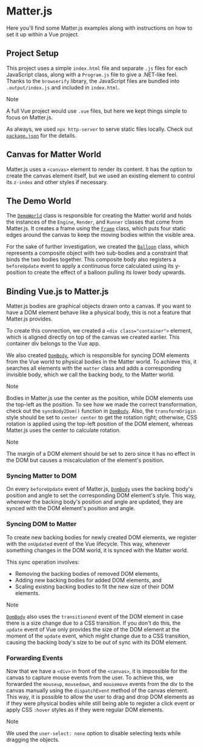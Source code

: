 # Matter.js

Here you'll find some Matter.js examples along with instructions on how to set
it up within a Vue project.

## Project Setup

This project uses a simple `index.html` file and separate `.js` files for each
JavaScript class, along with a `Program.js` file to give a .NET-like feel.
Thanks to the `browserify` library, the JavaScript files are bundled into
`.output/index.js` and included in `index.html`.

> [!NOTE]
>
> A full Vue project would use `.vue` files, but here we kept things simple to
> focus on Matter.js.

As always, we used `npx http-server` to serve static files locally. Check out
[`package.json`](./package.json) for the details.

## Canvas for Matter World

Matter.js uses a `<canvas>` element to render its content. It has the option to
create the canvas element itself, but we used an existing element to control its
`z-index` and other styles if necessary.

## The Demo World

The [`DemoWorld`](./DemoWorld.js) class is responsible for creating the Matter
world and holds the instances of the `Engine`, `Render`, and `Runner` classes
that come from Matter.js. It creates a frame using the [`Frame`](./Frame.js)
class, which puts four static edges around the canvas to keep the moving bodies
within the visible area.

For the sake of further investigation, we created the [`Balloon`](./Balloon.js)
class, which represents a composite object with two sub-bodies and a constraint
that binds the two bodies together. This composite body also registers a
`beforeUpdate` event to apply a continuous force calculated using its y-position
to create the effect of a balloon pulling its lower body upwards.

## Binding Vue.js to Matter.js

Matter.js bodies are graphical objects drawn onto a canvas. If you want to have
a DOM element behave like a physical body, this is not a feature that Matter.js
provides.

To create this connection, we created a `<div class="container">` element, which
is aligned directly on top of the canvas we created earlier. This container div
belongs to the Vue app.

We also created [`DomBody`](./DomBody.js), which is responsible for syncing DOM
elements from the Vue world to physical bodies in the Matter world. To achieve
this, it searches all elements with the `matter` class and adds a corresponding
invisible body, which we call the backing body, to the Matter world.

> [!NOTE]
>
> Bodies in Matter.js use the center as the position, while DOM elements use the
> top-left as the position. To see how we made the correct transformation, check
> out the `syncBody2Dom()` function in [`DomBody`](./DomBody.js). Also, the
> `transformOrigin` style should be set to `center center` to get the rotation
> right; otherwise, CSS rotation is applied using the top-left position of the
> DOM element, whereas Matter.js uses the center to calculate rotation.

> [!NOTE]
>
> The margin of a DOM element should be set to zero since it has no effect in
> the DOM but causes a miscalculation of the element's position.

### Syncing Matter to DOM

On every `beforeUpdate` event of Matter.js, [`DomBody`](./DomBody.js) uses the
backing body's position and angle to set the corresponding DOM element's style.
This way, whenever the backing body's position and angle are updated, they are
synced with the DOM element's position and angle.

### Syncing DOM to Matter

To create new backing bodies for newly created DOM elements, we register with
the `onUpdated` event of the Vue lifecycle. This way, whenever something changes
in the DOM world, it is synced with the Matter world.

This sync operation involves:

- Removing the backing bodies of removed DOM elements,
- Adding new backing bodies for added DOM elements, and
- Scaling existing backing bodies to fit the new size of their DOM elements.

> [!NOTE]
>
> [`DomBody`](./DomBody.js) also uses the `transitionend` event of the DOM
> element in case there is a size change due to a CSS transition. If you don't
> do this, the `update` event of Vue only provides the size of the DOM element
> at the moment of the `update` event, which might change due to a CSS
> transition, causing the backing body's size to be out of sync with its DOM
> element.

### Forwarding Events

Now that we have a `<div>` in front of the `<canvas>`, it is impossible for the
canvas to capture mouse events from the user. To achieve this, we forwarded the
`mouseup`, `mousedown`, and `mousemove` events from the div to the canvas
manually using the `dispatchEvent` method of the canvas element. This way, it is
possible to allow the user to drag and drop DOM elements as if they were
physical bodies while still being able to register a click event or apply CSS
`:hover` styles as if they were regular DOM elements.

> [!NOTE]
>
> We used the `user-select: none` option to disable selecting texts while
> dragging the objects.

